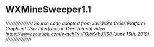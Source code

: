 # WXMineSweeper1.1
/*////////////////
Source code adapted from Javidx9's Cross Platform Graphical User Interfaces in C++ Tutorial video
https://www.youtube.com/watch?v=FOIbK4bJKS8
(June 15th, 2019)
///////////////*/
